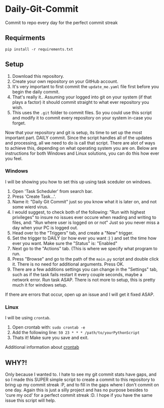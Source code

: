 # Daily-Git-Commit

Commit to repo every day for the perfect commit streak

## Requirments

`pip install -r requirements.txt`

## Setup

1. 	Download this repository.
2. 	Create your own repository on your GitHub account.
3. 	It's very important to first commit the `update_me.yaml` file first before you begin the daily commit.
4. 	That's really it.. Assuming your logged into git on your system (if that plays a factor) it should commit straight to what ever repository you wish.
5.	This uses the `.git` folder to commit files. So you could use this script and modify it to commit every repository on your system in-case you forget.

Now that your repository and git is setup, its time to set up the most important part. DAILY commit. Since the script handles all of the updates and processing, all we need to do is call that script. There are alot of ways to achieve this, depending on what operating system you are on. Below are instructions for both Windows and Linux solutions, you can do this how ever you feel. 

### Windows

I will be showing you how to set this up using task sceduler on windows.

1.  Open 'Task Scheduler' from search bar.
2.  Press 'Create Task...'.
3.  Name it: "Daily Git Commit" just so you know what it is later on, and not some wierd virus.
4.  I would suggest, to check both of the following: "Run with highest privileges" to insure no issues ever occure when reading and writing to files, and: "Run where user is logged on or not" Just so you never miss a day when your PC is logged out.
5.  Head over to the "Triggers" tab, and create a "New" trigger.
6.  Set the trigger to DAILY (or how ever you want :) ) and set the time how ever you want. Make sure the "Status" is: "Enabled"
7.  Next go to the "Actions" tab. (This is where we specify what program to run.
8.  Press "Browse" and go to the path of the `main.py` script and double click it. There is no need for additional arguments. Press OK.
9.  There are a few additions settings you can change in the "Settings" tab, such as if the task fails restart it every couple seconds, maybe a network error. Run task ASAP. There is not more to setup, this is pretty much it for windows setup.

If there are errors that occur, open up an issue and I will get it fixed ASAP.

### Linux

I will be using `crontab`.

1.  Open crontab with: `sudo crontab -e`
2.  Add the following line: `59 23 * * * /path/to/yourPythonScript`
3.  Thats it! Make sure you save and exit.

Additional information about [crontab](https://crontab.guru)
## WHY?!

Only because I wanted to. I hate to see my git commit stats have gaps, and so I made this SUPER simple script to create a commit to this repository to bring up my commit streak :P, and to fill in the gaps where I don't commit on one day. Again this is just a silly project and has no purpose besides to 'cure my ocd' for a perfect commit streak :D. I hope if you have the same issue this script will help.
